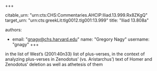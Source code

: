+++


citable_urn: "urn:cts:CHS:Commentaries.AHCIP:Iliad.13.999.Rx8ZKgQ"
target_urn: "urn:cts:greekLit:tlg0012.tlg001:13.999"
title: "Iliad 13.808a"

authors:
- email: "gnagy@chs.harvard.edu"
  name: "Gregory Nagy"
  username: "gnagy"
+++

<p>in the list of West’s (2001:40n33) list of plus-verses, in the context of analyzing plus-verses in Zenodotus’ (vs. Aristarchus’) text of Homer and Zenodotus’ deletion as well as athetesis of them</p>